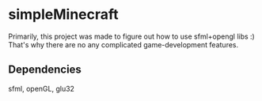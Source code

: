 # simpleMinecraft
Primarily, this project was made to figure out how to use sfml+opengl libs :)
That's why there are no any complicated game-development features. 
## Dependencies
sfml, openGL, glu32
